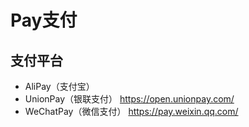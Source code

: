 # Pay支付

## 支付平台
- AliPay（支付宝）
- UnionPay（银联支付）
https://open.unionpay.com/
- WeChatPay（微信支付）
https://pay.weixin.qq.com/